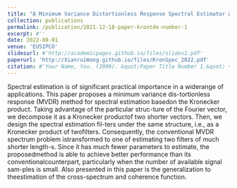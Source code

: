 ```yaml
---
title: "A Minimum Variance Distortionless Response Spectral Estimator with Kronecker Product Filters"
collection: publications
permalink: /publication/2021-12-18-paper-krontde-number-1
excerpt: #''
date: 2022-08-01
venue: 'EUSIPCO'
slidesurl: #'http://academicpages.github.io/files/slides1.pdf'
paperurl: 'http://XianruiWang.github.io/files/KronSpec_2022.pdf'
citation: #'Your Name, You. (2009). &quot;Paper Title Number 1.&quot; <i>Journal 1</i>. 1(1).'
---
```


Spectral estimation is of significant practical importance in a widerange of applications. This paper proposes a minimum variance dis-tortionless response (MVDR) method for spectral estimation basedon the Kronecker product. Taking advantage of the particular struc-ture of the Fourier vector, we decompose it as a Kronecker productof two shorter vectors. Then, we design the spectral estimation fil-ters under the same structure, i.e., as a Kronecker product of twofilters. Consequently, the conventional MVDR spectrum problem istransformed to one of estimating two filters of much shorter length-s. Since it has much fewer parameters to estimate, the proposedmethod is able to achieve better performance than its conventionalcounterpart, particularly when the number of available signal sam-ples is small. Also presented in this paper is the generalization to theestimation of the cross-spectrum and coherence function. 


